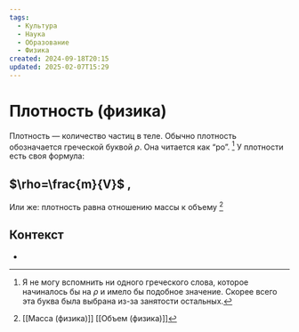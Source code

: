```yaml
---
tags:
  - Культура
  - Наука
  - Образование
  - Физика
created: 2024-09-18T20:15
updated: 2025-02-07T15:29
---
```

# Плотность (физика)

Плотность — количество частиц в теле.
Обычно плотность обозначается греческой буквой $\rho$. Она читается как “ро”. [^1]
У плотности есть своя формула:
## $\rho=\frac{m}{V}$ ,
Или же: плотность равна отношению массы к объему [^2]
## Контекст
- 

[^1]: Я не могу вспомнить ни одного греческого слова, которое начиналось бы на $\rho$ и имело бы подобное значение. Скорее всего эта буква была выбрана из-за занятости остальных.
[^2]: [[Масса (физика)]]
[[Объем (физика)]]

